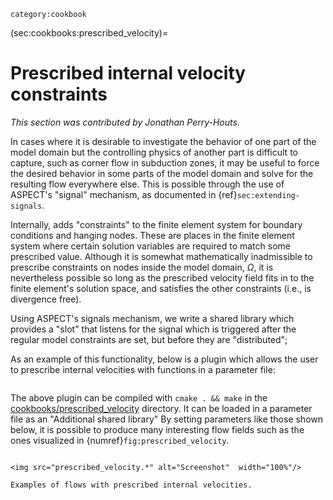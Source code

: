 ```{tags}
category:cookbook
```

(sec:cookbooks:prescribed_velocity)=
# Prescribed internal velocity constraints

*This section was contributed by Jonathan Perry-Houts.*

In cases where it is desirable to investigate the behavior of one part of the
model domain but the controlling physics of another part is difficult to
capture, such as corner flow in subduction zones, it may be useful to force
the desired behavior in some parts of the model domain and solve for the
resulting flow everywhere else. This is possible through the use of ASPECT's
"signal" mechanism, as documented in
{ref}`sec:extending-signals`.

Internally, adds "constraints" to the finite element system for
boundary conditions and hanging nodes. These are places in the finite element
system where certain solution variables are required to match some prescribed
value. Although it is somewhat mathematically inadmissible to prescribe
constraints on nodes inside the model domain, $\Omega$, it is nevertheless
possible so long as the prescribed velocity field fits in to the finite
element's solution space, and satisfies the other constraints (i.e., is
divergence free).

Using ASPECT's signals mechanism, we write a shared library which provides a
"slot" that listens for the signal which is triggered after the
regular model constraints are set, but before they are
"distributed";

As an example of this functionality, below is a plugin which allows the user
to prescribe internal velocities with functions in a parameter file:

```{literalinclude} ../prescribed_velocity.cc
```

The above plugin can be compiled with `cmake . && make` in the
[cookbooks/prescribed_velocity](https://github.com/geodynamics/aspect/tree/main/cookbooks/prescribed_velocity) directory. It can be loaded in a parameter
file as an "Additional shared library" By setting parameters like
those shown below, it is possible to produce many interesting flow fields such
as the ones visualized in {numref}`fig:prescribed_velocity`.

```{literalinclude} ../corner_flow.prm
```

```{figure-md} fig:prescribed_velocity
<img src="prescribed_velocity.*" alt="Screenshot"  width="100%"/>

Examples of flows with prescribed internal velocities.
```
